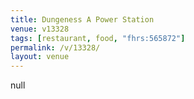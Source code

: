 ```yaml
---
title: Dungeness A Power Station
venue: v13328
tags: [restaurant, food, "fhrs:565872"]
permalink: /v/13328/
layout: venue
---
```

null